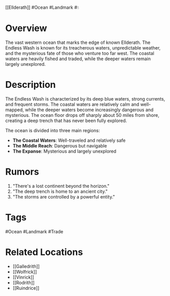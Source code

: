[[Ellderath]] #Ocean #Landmark #💧

# Overview

The vast western ocean that marks the edge of known Ellderath. The Endless Wash is known for its treacherous waters, unpredictable weather, and the mysterious fate of those who venture too far west. The coastal waters are heavily fished and traded, while the deeper waters remain largely unexplored.

# Description

The Endless Wash is characterized by its deep blue waters, strong currents, and frequent storms. The coastal waters are relatively calm and well-mapped, while the deeper waters become increasingly dangerous and mysterious. The ocean floor drops off sharply about 50 miles from shore, creating a deep trench that has never been fully explored.

The ocean is divided into three main regions:

- **The Coastal Waters**: Well-traveled and relatively safe
- **The Middle Reach**: Dangerous but navigable
- **The Expanse**: Mysterious and largely unexplored

# Rumors

1. "There's a lost continent beyond the horizon."
2. "The deep trench is home to an ancient city."
3. "The storms are controlled by a powerful entity."

# Tags

#Ocean #Landmark #Trade

# Related Locations

- [[Galledrith]]
- [[Wolfrick]]
- [[Vinrick]]
- [[Rodrith]]
- [[Ruindrice]]
